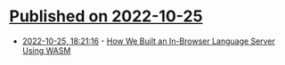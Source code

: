 # [Published on 2022-10-25](index.md)

* [2022-10-25, 18:21:16](https://lobste.rs/s/5wlv2o/how_we_built_browser_language_server) - [How We Built an In-Browser Language Server Using WASM](https://www.hiro.so/blog/write-clarity-smart-contracts-with-zero-installations-how-we-built-an-in-browser-language-server-using-wasm)
